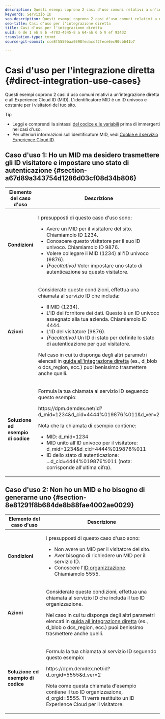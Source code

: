 ```yaml
---
description: Questi esempi coprono 2 casi d'uso comuni relativi a un'integrazione diretta e all'Experience Cloud ID (MID). L'identificatore MID è un ID univoco e costante per i visitatori del tuo sito.
keywords: Servizio ID
seo-description: Questi esempi coprono 2 casi d'uso comuni relativi a un'integrazione diretta e all'Experience Cloud ID (MID). L'identificatore MID è un ID univoco e costante per i visitatori del tuo sito.
seo-title: Casi d'uso per l'integrazione diretta
title: Casi d'uso per l'integrazione diretta
uuid: 6 de 1 eb 8 b -4783-4545-8 a 64-ab 6 b 9 ef 93432
translation-type: tm+mt
source-git-commit: cce8f5559baa0598fedaccf2fece6ec90cb641b7

---
```



# Casi d&#39;uso per l&#39;integrazione diretta {#direct-integration-use-cases}

Questi esempi coprono 2 casi d&#39;uso comuni relativi a un&#39;integrazione diretta e all&#39;Experience Cloud ID (MID). L&#39;identificatore MID è un ID univoco e costante per i visitatori del tuo sito.

>[!TIP]
>
>* Leggi e comprendi la sintassi [del codice e le variabili](../mcvid-implementation-guides/mcvid-direct-integration.md#concept-4cd3206a84bb4687af0b312ae09648b9) prima di immergerti nei casi d&#39;uso.
>* Per ulteriori informazioni sull&#39;identificatore MID, vedi [Cookie e il servizio Experience Cloud ID](../mcvid-introduction/mcvid-cookies.md).
>



## Caso d&#39;uso 1: Ho un MID ma desidero trasmettere gli ID visitatore e impostare uno stato di autenticazione {#section-a67d89a343754d1286d03cf08d34b806}

<table id="table_DA8840FCB51541109FE6DF20430E8924"> 
 <thead> 
  <tr> 
   <th colname="col1" class="entry"> Elemento del caso d'uso </th> 
   <th colname="col2" class="entry"> Descrizione </th> 
  </tr> 
 </thead>
 <tbody> 
  <tr> 
   <td colname="col1"> <p> <b>Condizioni</b> </p> </td> 
   <td colname="col2"> <p>I presupposti di questo caso d'uso sono: </p> 
    <ul id="ul_F20231F83EE84889B78971A64E758757"> 
     <li id="li_20F3E96493724CD2BAF4B20AEE5CBF23">Avere un MID per il visitatore del sito. Chiamiamolo ID 1234. </li> 
     <li id="li_A358C58CC58C4FCBB7250F5ED108AA71">Conoscere questo visitatore per il suo ID univoco. Chiamiamolo ID 9876. </li> 
     <li id="li_D93CE7182EBE4927A5C7A0BF414C03BC">Volere collegare il MID (1234) all'ID univoco (9876). </li> 
     <li id="li_4611146E56624C2AB647733487A3F046"> <i>(Facoltativo)</i> Voler impostare uno stato di autenticazione su questo visitatore. </li> 
    </ul> </td> 
  </tr> 
  <tr> 
   <td colname="col1"> <p> <b>Azioni</b> </p> </td> 
   <td colname="col2"> <p>Considerate queste condizioni, effettua una chiamata al servizio ID che includa: </p> 
    <ul id="ul_9ECB1A65266644E89E949C57D202D5A4"> 
     <li id="li_10A6F5A9C54D44A08F4F2E405E6019E2">Il MID (1234). </li> 
     <li id="li_4869572B40E54C54B88A2474DAC475A8">L'ID del fornitore dei dati. Questo è un ID univoco assegnato alla tua azienda. Chiamiamolo ID 4444. </li> 
     <li id="li_05C8ED47488C4E289D84093127EC7B19">L'ID del visitatore (9876). </li> 
     <li id="li_3D1556AD18C843828A362CC604A9F76B"> <i>(Facoltativo)</i> Un ID di stato per definite lo stato di autenticazione per quel visitatore. </li> 
    </ul> <p>Nel caso in cui tu disponga degli altri parametri elencati in <a href="../mcvid-implementation-guides/mcvid-direct-integration.md#concept-4cd3206a84bb4687af0b312ae09648b9" format="dita" scope="local">guida all'integrazione diretta</a> (es.,<span class="codeph"> d_blob</span> o <span class="codeph">dcs_region</span>, ecc.) puoi benissimo trasmettere anche quelli. </p> </td> 
  </tr> 
  <tr> 
   <td colname="col1"> <p> <b>Soluzione ed esempio di codice</b> </p> </td> 
   <td colname="col2"> <p>Formula la tua chiamata al servizio ID seguendo questo esempio: </p> <p> <span class="codeph">https://dpm.demdex.net/id?d_mid=1234&amp;d_cid=4444%019876%011&amp;d_ver=2</span> </p> <p>Nota che la chiamata di esempio contiene: </p> 
    <ul id="ul_0667FBFD8D3C46BDBD027F484691EC97"> 
     <li id="li_FAB1FAE703DB48D1A32EE72684028964">MID: <span class="codeph">d_mid=1234</span> </li> 
     <li id="li_C97B74FF444F4BB4B4A5CB1CBBE52249">MID unito all'ID univoco per il visitatore: <span class="codeph">d_mid=1234&amp;d_cid=4444%019876%011</span> </li> 
     <li id="li_D428DBF765234DD78DDF152C5EE8AB69">ID dello stato di autenticazione: <span class="codeph">...d_cid=4444%019876%011</span> (nota: corrisponde all'ultima cifra). </li> 
    </ul> </td> 
  </tr> 
 </tbody> 
</table>

## Caso d&#39;uso 2: Non ho un MID e ho bisogno di generarne uno {#section-8e81291f8b684de8b88fae4002ae0029}

<table id="table_666A92693F8A413096DF6A64770C1141"> 
 <thead> 
  <tr> 
   <th colname="col1" class="entry"> Elemento del caso d'uso </th> 
   <th colname="col2" class="entry"> Descrizione </th> 
  </tr> 
 </thead>
 <tbody> 
  <tr> 
   <td colname="col1"> <p> <b>Condizioni</b> </p> </td> 
   <td colname="col2"> <p>I presupposti di questo caso d'uso sono: </p> 
    <ul id="ul_BF3BD821907B46A4B2EFA63146D35722"> 
     <li id="li_E658AE0671D14558B65FDD8992F25996">Non avere un MID per il visitatore del sito. </li> 
     <li id="li_28A48BB3F71C4E4297F95A2D3E10AD7B">Aver bisogno di richiedere un MID per il servizio ID. </li> 
     <li id="li_E2C306B9308D41E5BFE2F23EF48F5A41">Conoscere l'<a href="../mcvid-reference/mcvid-requirements.md#section-a02f537129a64ffbb690d5738d360c26" format="dita" scope="local">ID organizzazione</a>. Chiamiamolo 5555. </li> 
    </ul> </td> 
  </tr> 
  <tr> 
   <td colname="col1"> <p> <b>Azioni</b> </p> </td> 
   <td colname="col2"> <p>Considerate queste condizioni, effettua una chiamata al servizio ID che includa il tuo ID organizzazione. </p> <p>Nel caso in cui tu disponga degli altri parametri elencati in <a href="../mcvid-implementation-guides/mcvid-direct-integration.md#concept-4cd3206a84bb4687af0b312ae09648b9" format="dita" scope="local">guida all'integrazione diretta</a> (es.,<span class="codeph"> d_blob</span> o <span class="codeph">dcs_region</span>, ecc.) puoi benissimo trasmettere anche quelli. </p> </td> 
  </tr> 
  <tr> 
   <td colname="col1"> <p> <b>Soluzione ed esempio di codice</b> </p> </td> 
   <td colname="col2"> <p>Formula la tua chiamata al servizio ID seguendo questo esempio: </p> <p> <span class="codeph">https://dpm.demdex.net/id?d_orgid=5555&amp;d_ver=2</span> </p> <p>Nota come questa chiamata d'esempio contiene il tuo ID organizzazione, <span class="codeph">d_orgid=5555</span>. Ti verrà restituito un ID <span class="keyword">Experience Cloud</span> per il visitatore. </p> </td> 
  </tr> 
 </tbody> 
</table>


